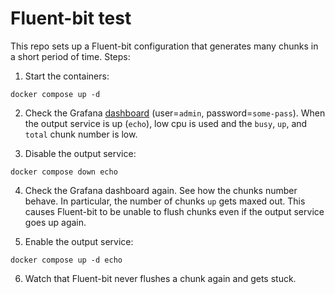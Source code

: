 # Fluent-bit test

This repo sets up a Fluent-bit configuration that generates many chunks in a short period of time. Steps:

1. Start the containers:

```shell
docker compose up -d
```

2. Check the Grafana [dashboard](http://localhost:3000/d/ad6dc68d-06b7-48f1-87db-3a44a9b7529f/fluent-bit?orgId=1) (user=`admin`, password=`some-pass`). When the output service is up (`echo`), low cpu is used and the `busy`, `up`, and `total` chunk number is low.


3. Disable the output service:

```shell
docker compose down echo
```

4. Check the Grafana dashboard again. See how the chunks number behave. In particular, the number of chunks `up` gets maxed out. This causes Fluent-bit to be unable to flush chunks even if the output service goes up again.


5. Enable the output service:

```shell
docker compose up -d echo
```

6. Watch that Fluent-bit never flushes a chunk again and gets stuck.
